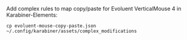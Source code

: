 Add complex rules to map copy/paste for Evoluent VerticalMouse 4 in
Karabiner-Elements:

    cp evoluent-mouse-copy-paste.json ~/.config/karabiner/assets/complex_modifications
